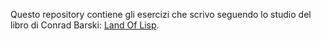 Questo repository contiene gli esercizi che scrivo seguendo lo studio del libro di Conrad Barski: [Land Of Lisp](http://landoflisp.com/).